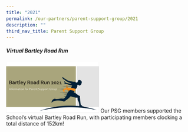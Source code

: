 ```yaml
---
title: "2021"
permalink: /our-partners/parent-support-group/2021
description: ""
third_nav_title: Parent Support Group
---
```

##### Virtual Bartley Road Run

<img src="/images/virtual%20run.png" 
     style="width:50%">
Our PSG members supported the School’s virtual Bartley Road Run, with participating members clocking a total distance of 152km!